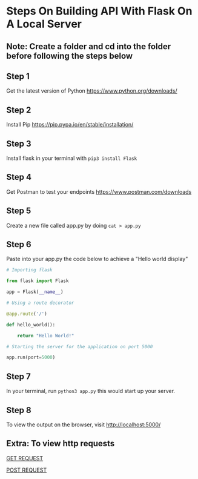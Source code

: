 # Steps On Building  API With Flask On A Local Server

## Note: Create a folder and cd into the folder before following the steps below

## Step 1

Get the latest version of Python <https://www.python.org/downloads/>

## Step 2

Install Pip <https://pip.pypa.io/en/stable/installation/>

## Step 3

Install flask in your terminal with `pip3 install Flask`

## Step 4

Get Postman to test your endpoints <https://www.postman.com/downloads>

## Step 5

Create a new file called app.py by doing `cat > app.py`

## Step 6

Paste into your app.py the code below to achieve a "Hello world display"

```python
# Importing flask

from flask import Flask

app = Flask(__name__)

# Using a route decorator

@app.route('/')

def hello_world():

    return "Hello World!"

# Starting the server for the application on port 5000

app.run(port=5000)

```

## Step 7

In your terminal, run `python3 app.py` this would start up your server.

## Step 8

To view the output on the browser, visit <http://localhost:5000/>

## Extra: To view http requests

[GET REQUEST](/GET_REQUEST.md)

[POST REQUEST](/POST_REQUEST.md)